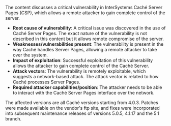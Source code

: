 The content discusses a critical vulnerability in InterSystems Caché Server Pages (CSP), which allows a remote attacker to gain complete control of the server.

- **Root cause of vulnerability**: A critical issue was discovered in the use of Caché Server Pages. The exact nature of the vulnerability is not described in this content but it allows remote compromise of the server.
- **Weaknesses/vulnerabilities present**: The vulnerability is present in the way Caché handles Server Pages, allowing a remote attacker to take over the system.
- **Impact of exploitation**: Successful exploitation of this vulnerability allows the attacker to gain complete control of the Caché Server.
- **Attack vectors**: The vulnerability is remotely exploitable, which suggests a network-based attack. The attack vector is related to how Caché processes Server Pages.
- **Required attacker capabilities/position**: The attacker needs to be able to interact with the Caché Server Pages interface over the network.

The affected versions are all Caché versions starting from 4.0.3. Patches were made available on the vendor's ftp site, and fixes were incorporated into subsequent maintenance releases of versions 5.0.5, 4.1.17 and the 5.1 branch.